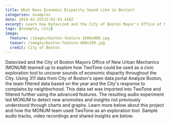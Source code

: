 ```yaml
---
title: What Does Economic Disparity Sound Like in Boston?
categories: examples
date: 2019-01-25T22:03:43.416Z
excerpt: Learn how Datavized and the City of Boston Mayor's Office of New Urban Mechanics used TwoTone as a civic exploration tool.
tags: [example, city]
image:
  feature: /images/boston-feature-1600x800.jpg
  teaser: /images/boston-feature-400x250.jpg
  credit: City of Boston
---
```

Datavized and the City of Boston Mayors Office of New Urban Mechanics (MONUM) teamed up to explore how TwoTone could be used as a civic exploration tool to uncover sounds of economic disparity throughout the City. Using 311 data from City of Boston's open data portal Analyze Boston, the team filtered data based on the year and the City's response to complains by neighborhood. This data set was imported into TwoTone and filtered further using the advanced features. The resulting audio experiment led MONUM to detect new anomolies and insights not previously understood through charts and graphs. Learn more below about this project and how the MONUM team used TwoTone as an exploration tool. Sample audio tracks, video recordings and shared insights are below.